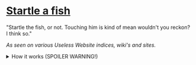 # [Startle a fish](https://jortvanleenen.github.io/startle-the-fish/)
"Startle the fish, or not. Touching him is kind of mean wouldn't you reckon? I think so."

_As seen on various Useless Website indices, wiki's and sites._

<details><summary>How it works (SPOILER WARNING!)</summary>
<p>
The code is very simply. While one could have modeled it in a more complex way, this
was not necessary in my opinion.

There exist various variables containing fish states: regular, neutral (not smiling),
sad and dead fish.

Based on some randomness the fish moves after it gets clicked (startled) and the clicks are counted.

At various amounts of clicks, the code switches between these states. After 10 clicks,
the fish would go into neutral and after 80 clicks and some randomness it would go into sad.
At exactly 100 clicks the fish will go into the state dead and the user will see a message that the
fish has died.

Curious users might click the dead fish again. If they do this, they discover a goodbye note left by
Startle, the fish. They discover that the message ("Startle the fish, or not. Touching him is kind of
mean wouldn't you reckon? I think so.") at the beginning merely introduced the fish named Startle,
instead of instructing the player/visitor to startle it.

Bonuses: when clicking 'I think so' in the message at the beginning, indicating that you agree touching
the fish is mean, you get to the actual good ending of the game. There, clicking 'Play again?' results
in you losing that good karma.
</p>
</details>
